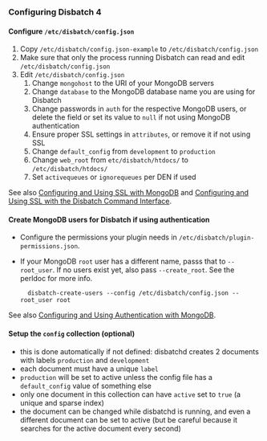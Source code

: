 ### Configuring Disbatch 4

#### Configure `/etc/disbatch/config.json`
1. Copy `/etc/disbatch/config.json-example` to `/etc/disbatch/config.json`
2. Make sure that only the process running Disbatch can read and edit
   `/etc/disbatch/config.json`
3. Edit `/etc/disbatch/config.json`
   1. Change `mongohost` to the URI of your MongoDB servers
   2. Change `database` to the MongoDB database name you are using for Disbatch
   3. Change passwords in `auth` for the respective MongoDB users, or delete
      the field or set its value to `null` if not using MongoDB authentication
   4. Ensure proper SSL settings in `attributes`, or remove it if not using SSL
   5. Change `default_config` from `development` to `production`
   6. Change `web_root` from `etc/disbatch/htdocs/` to `/etc/disbatch/htdocs/`
   7. Set `activequeues` or `ignorequeues` per DEN if used

See also [Configuring and Using SSL with MongoDB](SSL_MongoDB.md) and
[Configuring and Using SSL with the Disbatch Command Interface](SSL_DCI.md).

#### Create MongoDB users for Disbatch if using authentication
- Configure the permissions your plugin needs in
  `/etc/disbatch/plugin-permissions.json`.
- If your MongoDB `root` user has a different name, passs that to `--root_user`.
  If no users exist yet, also pass `--create_root`. See the perldoc for more
  info.

        disbatch-create-users --config /etc/disbatch/config.json --root_user root

See also [Configuring and Using Authentication with MongoDB](Authentication_MongoDB.md).


#### Setup the `config` collection (optional)
- this is done automatically if not defined: disbatchd creates 2 documents with
  labels `production` and `development`
- each document must have a unique `label`
- `production` will be set to active unless the config file has a
  `default_config` value of something else
- only one document in this collection can have `active` set to `true` (a unique
  and sparse index)
- the document can be changed while disbatchd is running, and even a different
  document can be set to active (but be careful because it searches for the
  active document every second)
